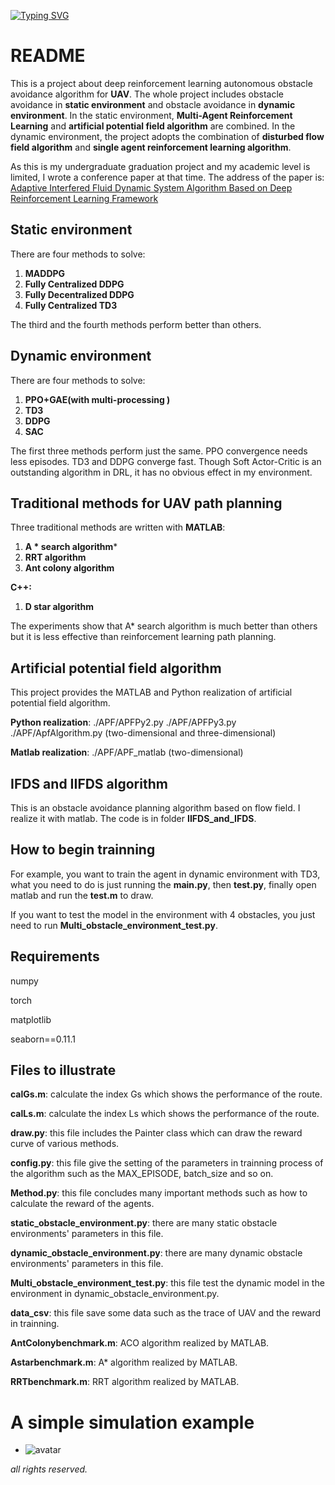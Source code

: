 [![Typing SVG](https://readme-typing-svg.herokuapp.com?font=Ubuntu&size=30&color=4815F7&center=true&lines=DRL+for+UAV+Obstacle+Avoiding)](https://git.io/typing-svg)

# README

This is a project about deep reinforcement learning autonomous obstacle avoidance algorithm for **UAV**. The whole project includes obstacle avoidance in **static environment** and obstacle avoidance in **dynamic environment**. In the static environment, **Multi-Agent Reinforcement Learning** and **artificial potential field algorithm** are combined. In the dynamic environment, the project adopts the combination of **disturbed flow field algorithm** and **single agent reinforcement learning algorithm**.

As this is my undergraduate graduation project and my academic level is limited, I wrote a conference paper at that time. The address of the paper is: [Adaptive Interfered Fluid Dynamic System Algorithm Based on Deep Reinforcement Learning Framework](https://link.springer.com/chapter/10.1007/978-981-16-9492-9_139)

## Static environment

There are four methods to solve:

1. **MADDPG**
2. **Fully Centralized DDPG**
3. **Fully Decentralized DDPG**
4. **Fully Centralized TD3**

The third and the fourth methods perform better than others.

## Dynamic environment

There are four methods to solve:

1. **PPO+GAE(with multi-processing )**
2. **TD3**
3. **DDPG**
4. **SAC**

The first three methods perform just the same. PPO convergence needs less episodes. TD3 and DDPG converge fast. Though Soft Actor-Critic is an outstanding algorithm in DRL, it has no obvious effect in my environment.

## Traditional methods for  UAV path planning

Three traditional methods are written with **MATLAB**:

1. **A * search algorithm***
2. **RRT algorithm**
3. **Ant colony algorithm**

**C++:**

1. **D star algorithm**

The experiments show that A* search algorithm is much better than others but it is less effective than reinforcement learning path planning.

## Artificial potential field algorithm

This project provides the MATLAB and Python realization of artificial potential field algorithm.

**Python realization**: ./APF/APFPy2.py      ./APF/APFPy3.py    ./APF/ApfAlgorithm.py  (two-dimensional and three-dimensional)

**Matlab realization**: ./APF/APF_matlab (two-dimensional)

## IFDS and IIFDS algorithm

This is an obstacle avoidance planning algorithm based on flow field. I realize it with matlab. The code is in folder **IIFDS_and_IFDS**.

## How to begin trainning

For example, you want to train the agent in dynamic environment with TD3, what you need to do is just running the **main.py**, then **test.py**, finally open matlab and run the **test.m** to draw.

If you want to test the model in the environment with 4 obstacles, you just need to run  **Multi_obstacle_environment_test.py**.

## Requirements

numpy

torch

matplotlib

seaborn==0.11.1

## Files to illustrate

**calGs.m**: calculate the index Gs which shows the performance of the route.

**calLs.m**: calculate the index Ls which shows the performance of the route.

**draw.py**: this file includes the Painter class which can draw the reward curve of various methods.

**config.py**: this file give the setting of the parameters in trainning process of the algorithm such as the MAX_EPISODE, batch_size and so on.

**Method.py**: this file concludes many important methods such as how to calculate the reward of the agents.

**static_obstacle_environment.py**: there are many static obstacle environments' parameters in this file.

**dynamic_obstacle_environment.py**: there are many dynamic obstacle environments' parameters in this file.

**Multi_obstacle_environment_test.py**: this file test the dynamic model in the environment in dynamic_obstacle_environment.py.

**data_csv**: this file save some data such as the trace of UAV and the reward in trainning.

**AntColonybenchmark.m**: ACO algorithm realized by MATLAB.

**Astarbenchmark.m**: A\* algorithm realized by MATLAB.

**RRTbenchmark.m**: RRT algorithm realized by MATLAB.

# A simple simulation example

- ![avatar](/Dynamic_obstacle_avoidance/GIF/compare_aifds.gif)



*all rights reserved.*


